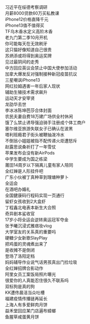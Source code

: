 习近平在绥德考察调研  
月薪8000贷款60万买私教课  
iPhone12价格直降千元  
iPhone13值不值得买  
TF乌木香水定义高阶木香  
老九门第二季10月开机  
你可能每天在无效刷牙  
这只猫好像知道自己很贵  
苏炳添或将得到奥运奖牌  
见过最阴间的走秀  
中方回应英议会禁止中国大使参加活动  
加拿大爆发反对强制接种新冠疫苗抗议  
三星嘲讽iPhone13  
网红拉姆遇害一年后家人现状  
辅助生殖技术需求飙升  
运动天才安宰贤  
龙劭华去世  
李冰冰陈坤芭莎合体封面  
农民夫妻自费18万建广场供全村休闲  
饿了么禁止诱导强迫骑手注册成个体工商户  
塞尔维亚旅游失联女子已确认在波黑  
塔利班瘾君子街头被鞭抽泼冷水  
不倒翁小姐姐被指不配传递火炬遭怒斥  
赵露思说桑祈打了一年雪仗  
苹果发布会没有新AirPods  
中学生要成为国之栋梁  
莆田14周岁以下隔离儿童有家人陪同  
全红婵是人形挂件吧  
广东小伙被丁真种草到理塘种萝卜  
全运会  
在酒吧办婚礼  
全国健康码行程码实现一页通行  
留虾女孩收到2大盒虾  
丁程鑫北电表本新生大合照  
奇异剧本鲨收官  
17岁小将全运会逆转奥运冠军夺金  
张予曦沉浸式雅痞妆vlog  
大学室友的关系真的重要吗  
硬糖少女新歌SlayPlay  
把鸡蛋的灵魂煮出来了  
是收摊不是倒闭  
登场了洛阳定档  
妈妈辅导作业说气话男孩真出门捡垃圾  
全红婵招牌合影动作  
阿里女员工案饭局照片曝光  
很爱你的人真能忍住很久不联系吗  
双标狗是真的狗  
KK遭佟晨洁当众吐槽  
福建疫情传播链再延长  
上海人有多爱鲜肉月饼  
益禾堂回应某门店遍布蟑螂  
鱼腥草咸蛋黄月饼  
